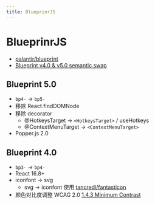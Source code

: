 ```yaml
---
title: BlueprinrJS
---
```


# BlueprinrJS

- [palantir/blueprint](https://github.com/palantir/blueprint)
- [Blueprint v4.0 & v5.0 semantic swap](https://github.com/palantir/blueprint/wiki/Blueprint-v4.0-&-v5.0-semantic-swap)

## Blueprint 5.0

- `bp4-` -> `bp5-`
- 移除 React.findDOMNode
- 移除 decorator
  - @HotkeysTarget -> `<HotkeysTarget>` / useHotkeys
  - @ContextMenuTarget -> `<ContextMenuTarget>`
- Popper.js 2.0

## Blueprint 4.0

- `bp3-` -> `bp4-`
- React 16.8+
- iconfont -> svg
  - svg -> iconfont 使用 [tancredi/fantasticon](https://github.com/tancredi/fantasticon)
- 颜色对比度调整 WCAG 2.0 [1.4.3 Minimum Contrast](https://www.w3.org/TR/UNDERSTANDING-WCAG20/visual-audio-contrast-contrast.html)

